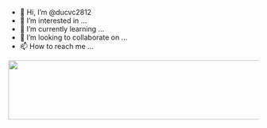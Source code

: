 - 👋 Hi, I’m @ducvc2812
- 👀 I’m interested in ...
- 🌱 I’m currently learning ...
- 💞️ I’m looking to collaborate on ...
- 📫 How to reach me ...

<!---
ducvc2812/ducvc2812 is a ✨ special ✨ repository because its `README.md` (this file) appears on your GitHub profile.
You can click the Preview link to take a look at your changes.
--->
<a href="https://github.com/devxb/gitanimals"> <img src="https://render.gitanimals.org/lines/ducvc2812" width="600" height="120" /> </a>
